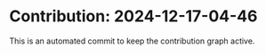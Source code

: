 # Contribution: 2024-12-17-04-46
This is an automated commit to keep the contribution graph active.
